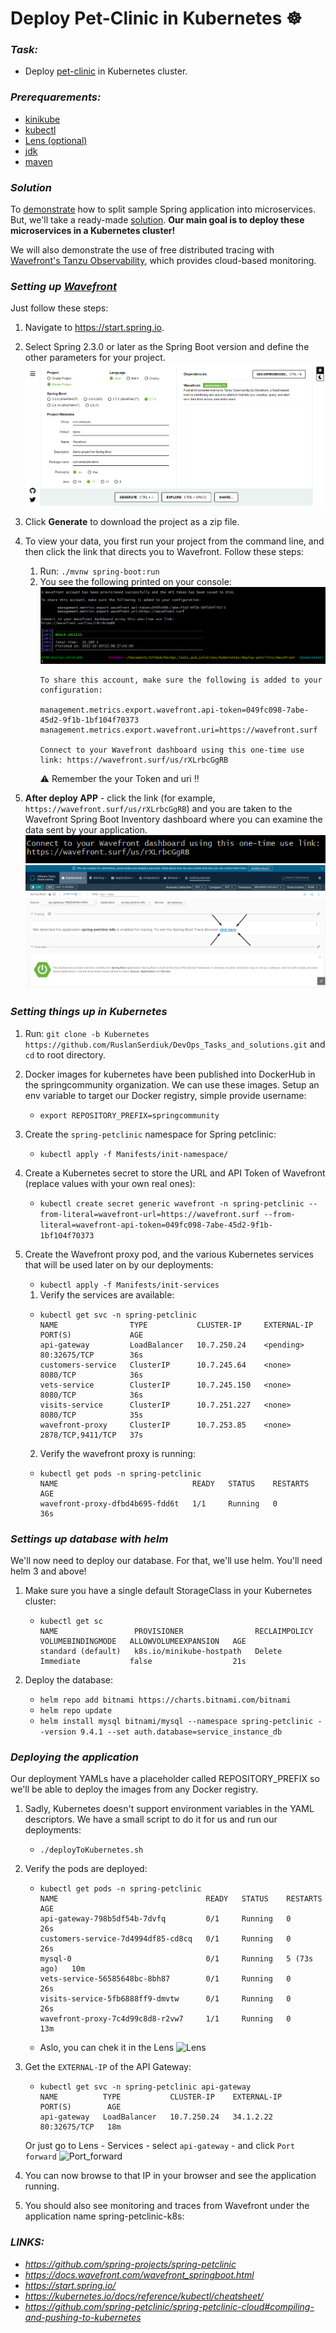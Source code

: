 # Deploy Pet-Clinic in Kubernetes :wheel_of_dharma:

### _Task:_
- Deploy [pet-clinic](https://github.com/spring-projects/spring-petclinic) in Kubernetes cluster.




### _Prerequarements:_
- [kinikube](https://kubernetes.io/ru/docs/tasks/tools/install-minikube/)
- [kubectl](https://kubernetes.io/ru/docs/tasks/tools/install-kubectl/)
- [Lens (optional)](https://k8slens.dev/)
- [jdk](https://docs.oracle.com/en/java/javase/11/install/installation-jdk-microsoft-windows-platforms.html#GUID-A7E27B90-A28D-4237-9383-A58B416071CA)
- [maven](https://maven.apache.org/install.html)




### _Solution_
To [demonstrate](https://www.martinfowler.com/articles/microservices.html) how to split sample Spring application into microservices.
But, we'll take a ready-made [solution](https://hub.docker.com/u/springcommunity). **Our main goal is to deploy these microservices in a Kubernetes cluster!**

We will also demonstrate the use of free distributed tracing with [Wavefront's Tanzu Observability](https://docs.wavefront.com/wavefront_springboot.html), which provides cloud-based monitoring.




### _Setting up [Wavefront](https://docs.wavefront.com/wavefront_springboot.html)_
Just follow these steps:
1. Navigate to https://start.spring.io. 
2. Select Spring 2.3.0 or later as the Spring Boot version and define the other parameters for your project.![Screenshot](Screenshots/Start_spring.png)
3. Click **Generate** to download the project as a zip file.
4. To view your data, you first run your project from the command line, and then click the link that directs you to Wavefront. Follow these steps:
   1. Run: `./mvnw spring-boot:run`
   2. You see the following printed on your console:![Wavefront](Screenshots/Wavefront.png)
        ```
      To share this account, make sure the following is added to your configuration:

      management.metrics.export.wavefront.api-token=049fc098-7abe-45d2-9f1b-1bf104f70373
      management.metrics.export.wavefront.uri=https://wavefront.surf
      
      Connect to your Wavefront dashboard using this one-time use link: https://wavefront.surf/us/rXLrbcGgRB
      ```
      :warning: Remember the your Token and uri :bangbang:
   

5. **After deploy APP** - click the link (for example, `https://wavefront.surf/us/rXLrbcGgRB`) and you are taken to the Wavefront Spring Boot Inventory dashboard where you can examine the data sent by your application. ![Wavefront_link2](Screenshots/Wavefront_link2.png) ![Wavefront_link](Screenshots/Wavefront_link.png)




### _Setting things up in Kubernetes_
1. Run: `git clone -b Kubernetes https://github.com/RuslanSerdiuk/DevOps_Tasks_and_solutions.git` and `cd` to root directory.

2. Docker images for kubernetes have been published into DockerHub in the springcommunity organization. We can use these images. Setup an env variable to target our Docker registry, simple provide username:
   - `export REPOSITORY_PREFIX=springcommunity`
3. Create the `spring-petclinic` namespace for Spring petclinic:
   - `kubectl apply -f Manifests/init-namespace/`
4. Create a Kubernetes secret to store the URL and API Token of Wavefront (replace values with your own real ones):
   - `kubectl create secret generic wavefront -n spring-petclinic --from-literal=wavefront-url=https://wavefront.surf --from-literal=wavefront-api-token=049fc098-7abe-45d2-9f1b-1bf104f70373`
5. Create the Wavefront proxy pod, and the various Kubernetes services that will be used later on by our deployments:
   - `kubectl apply -f Manifests/init-services`
   
   1. Verify the services are available:
   - ```
     kubectl get svc -n spring-petclinic
     NAME                TYPE           CLUSTER-IP     EXTERNAL-IP   PORT(S)             AGE
     api-gateway         LoadBalancer   10.7.250.24    <pending>     80:32675/TCP        36s
     customers-service   ClusterIP      10.7.245.64    <none>        8080/TCP            36s
     vets-service        ClusterIP      10.7.245.150   <none>        8080/TCP            36s
     visits-service      ClusterIP      10.7.251.227   <none>        8080/TCP            35s
     wavefront-proxy     ClusterIP      10.7.253.85    <none>        2878/TCP,9411/TCP   37s
     ```
   2. Verify the wavefront proxy is running:
   - ```
     kubectl get pods -n spring-petclinic
     NAME                              READY   STATUS    RESTARTS   AGE
     wavefront-proxy-dfbd4b695-fdd6t   1/1     Running   0          36s
     ```




### _Settings up database with helm_
We'll now need to deploy our database. For that, we'll use helm. You'll need helm 3 and above!

1. Make sure you have a single default StorageClass in your Kubernetes cluster:
   - ```
     kubectl get sc
     NAME                 PROVISIONER                RECLAIMPOLICY   VOLUMEBINDINGMODE   ALLOWVOLUMEEXPANSION   AGE
     standard (default)   k8s.io/minikube-hostpath   Delete          Immediate           false                  21s
     ```

2. Deploy the database:
   - `helm repo add bitnami https://charts.bitnami.com/bitnami`
   - `helm repo update`
   - `helm install mysql bitnami/mysql --namespace spring-petclinic --version 9.4.1 --set auth.database=service_instance_db`
     



### _Deploying the application_
Our deployment YAMLs have a placeholder called REPOSITORY_PREFIX so we'll be able to deploy the images from any Docker registry. 
1. Sadly, Kubernetes doesn't support environment variables in the YAML descriptors. We have a small script to do it for us and run our deployments:
   - `./deployToKubernetes.sh`
2. Verify the pods are deployed:
   - ```
     kubectl get pods -n spring-petclinic
     NAME                                 READY   STATUS    RESTARTS      AGE
     api-gateway-798b5df54b-7dvfq         0/1     Running   0             26s
     customers-service-7d4994df85-cd8cq   0/1     Running   0             26s
     mysql-0                              0/1     Running   5 (73s ago)   10m
     vets-service-56585648bc-8bh87        0/1     Running   0             26s
     visits-service-5fb6888ff9-dmvtw      0/1     Running   0             26s
     wavefront-proxy-7c4d99c8d8-r2vw7     1/1     Running   0             13m
     ```
   - Aslo, you can chek it in the Lens ![Lens]()

3. Get the `EXTERNAL-IP` of the API Gateway:
   - ```
     kubectl get svc -n spring-petclinic api-gateway
     NAME          TYPE           CLUSTER-IP    EXTERNAL-IP      PORT(S)        AGE
     api-gateway   LoadBalancer   10.7.250.24   34.1.2.22   80:32675/TCP   18m
     ```
   Or just go to Lens - Services - select `api-gateway` - and click `Port forward` ![Port_forward]()

4. You can now browse to that IP in your browser and see the application running.

5. You should also see monitoring and traces from Wavefront under the application name spring-petclinic-k8s:




### _LINKS:_
+ _https://github.com/spring-projects/spring-petclinic_
+ _https://docs.wavefront.com/wavefront_springboot.html_
+ _https://start.spring.io/_
+ _https://kubernetes.io/docs/reference/kubectl/cheatsheet/_
+ _https://github.com/spring-petclinic/spring-petclinic-cloud#compiling-and-pushing-to-kubernetes_
